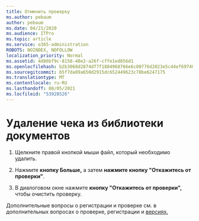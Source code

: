 ```yaml
---
title: Отменить проверку
ms.author: pebaum
author: pebaum
ms.date: 04/21/2020
ms.audience: ITPro
ms.topic: article
ms.service: o365-administration
ROBOTS: NOINDEX, NOFOLLOW
localization_priority: Normal
ms.assetid: 4d86bf9c-8158-40e2-a26f-cffe1ed856d1
ms.openlocfilehash: b2b3068d2874df7f1884968766e6c00776d2023e5c44ef697401485b57f9fadf
ms.sourcegitcommit: b5f7da89a650d2915dc652449623c78be6247175
ms.translationtype: MT
ms.contentlocale: ru-RU
ms.lasthandoff: 08/05/2021
ms.locfileid: "53928526"
---
```

# <a name="discard-a-check-out-from-a-document-library"></a>Удаление чека из библиотеки документов

1. Щелкните правой кнопкой мыши файл, который необходимо удалить.
    
2. Нажмите **кнопку Больше,** а затем **нажмите кнопку "Откажитесь от проверки"**. 
    
3. В диалоговом окне нажмите **кнопку "Откажитесь от проверки",** чтобы очистить проверку. 
    
Дополнительные вопросы о регистрации и проверке см. в дополнительных вопросах о проверке, регистрации и [версиях.](https://go.microsoft.com/fwlink/?linkid=2018786)
  

